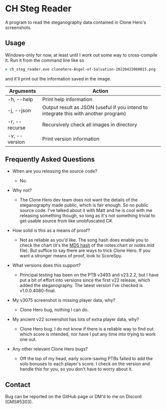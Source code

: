 # CH Steg Reader

A program to read the steganography data contained in Clone Hero's screenshots.

## Usage

Windows-only for now, at least until I work out some way to cross-compile it.
Run it from the command line like so

```cmd
> ch_steg_reader.exe clonehero-Angel-of-Salvation-20220422060015.png
```

and it'll print out the information saved in the image.

| Arguments     | Action                                                                              |
| ------------- | ----------------------------------------------------------------------------------- |
| -h, --help    | Print help information                                                              |
| -j, --json    | Output result as JSON (useful if you intend to integrate this with another program) |
| -r, --recurse | Recursively check all images in directory                                           |
| -v, --version | Print version information                                                           |

## Frequently Asked Questions

* When are you releasing the source code?
  * No.

* Why not?
  * The Clone Hero dev team does not want the details of the steganography made
    public, which is fair enough. So no public source code. I've talked about it
    with Matt and he is cool with me releasing something though, so long as it's
    not something trivial to get usable source from like unobfuscated C#.

* How solid is this as a means of proof?
  * Not as reliable as you'd like. The song hash does enable you to check the
    chart (it's the [MD5 hash](https://en.wikipedia.org/wiki/MD5) of the
    notes.chart or notes.mid file). But suffice to say there are ways to trick
    Clone Hero. If you want a stronger means of proof, look to ScoreSpy.

* What versions does this support?
  * Principal testing has been on the PTB v3493 and v23.2.2, but I have put a
    bit of effort into versions since the first v22 release, which added the
    steganography. The latest version I've checked is v1.0.0.4080-final.

* My v3075 screenshot is missing player data, why?
  * Clone Hero bug, nothing I can do.

* My ancient v22 screenshot has lots of extra player data, why?
  * Clone Hero bug. I do not know if there is a reliable way to find out which
    score is intended, nor have I put any time into trying to work one out.

* Any other relevant Clone Hero bugs?
  * Off the top of my head, early score-saving PTBs failed to add the solo
    bonuses to each player's score. I check on the version and handle this for
    you, so you don't have to worry about it.

## Contact

Bug can be reported on the GitHub page or DM'd to me on Discord (GMS#5303).
